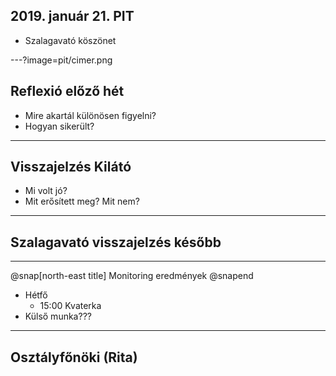 ## 2019. január 21. PIT



- Szalagavató köszönet

---?image=pit/cimer.png

## Reflexió előző hét

- Mire akartál különösen figyelni?
- Hogyan sikerült?

---

## Visszajelzés Kilátó

- Mi volt jó?
- Mit erősített meg? Mit nem?

---

## Szalagavató visszajelzés később

---

@snap[north-east title]
Monitoring eredmények
@snapend

- Hétfő
  - 15:00 Kvaterka
- Külső munka???

---

## Osztályfőnöki (Rita)
